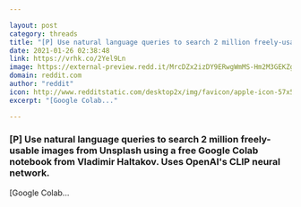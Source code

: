 ```yaml
---

layout: post
category: threads
title: "[P] Use natural language queries to search 2 million freely-usable images from Unsplash using a free Google Colab notebook from Vladimir Haltakov. Uses OpenAI's CLIP neural network."
date: 2021-01-26 02:38:48
link: https://vrhk.co/2Yel9Ln
image: https://external-preview.redd.it/MrcDZx2izDY9ERwgWmMS-Hm2M3GEKZgeYLDszSh-KrQ.jpg?width=260&height=136.12565445&auto=webp&crop=260:136.12565445,smart&s=0dc6848d713b517e2072a5246d60b0baa196969d
domain: reddit.com
author: "reddit"
icon: http://www.redditstatic.com/desktop2x/img/favicon/apple-icon-57x57.png
excerpt: "[Google Colab..."

---
```


### [P] Use natural language queries to search 2 million freely-usable images from Unsplash using a free Google Colab notebook from Vladimir Haltakov. Uses OpenAI's CLIP neural network.

[Google Colab...